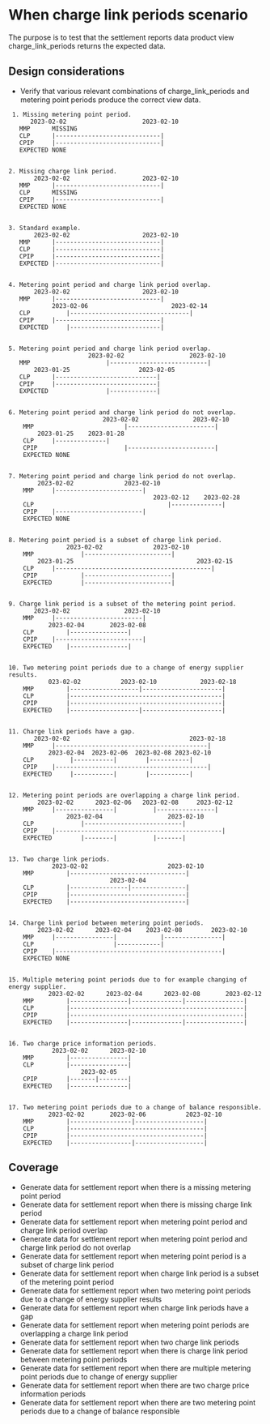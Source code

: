 # When charge link periods scenario

The purpose is to test that the settlement reports data product view charge_link_periods returns the expected data.

## Design considerations

- Verify that various relevant combinations of charge_link_periods and metering point periods produce the correct view data.

```text
 1. Missing metering point period.
      2023-02-02                     2023-02-10
   MMP      MISSING
   CLP      |-----------------------------|
   CPIP     |-----------------------------|
   EXPECTED NONE


2. Missing charge link period.
       2023-02-02                    2023-02-10
   MMP      |-----------------------------|
   CLP      MISSING
   CPIP     |-----------------------------|
   EXPECTED NONE


3. Standard example.
       2023-02-02                    2023-02-10
   MMP      |-----------------------------|
   CLP      |-----------------------------|
   CPIP     |-----------------------------|
   EXPECTED |-----------------------------|


4. Metering point period and charge link period overlap.
       2023-02-02                    2023-02-10
   MMP      |-----------------------------|
            2023-02-06                       2023-02-14
   CLP          |---------------------------------|
   CPIP     |-----------------------------|
   EXPECTED     |-------------------------|


5. Metering point period and charge link period overlap.
                      2023-02-02                  2023-02-10
   MMP                     |---------------------------|
       2023-01-25                   2023-02-05
   CLP      |----------------------------|
   CPIP     |----------------------------|
   EXPECTED                |-------------|


6. Metering point period and charge link period do not overlap.
                          2023-02-02               2023-02-10
    MMP                         |------------------------|
        2023-01-25    2023-01-28
    CLP     |--------------|
    CPIP                        |------------------------|
    EXPECTED NONE


7. Metering point period and charge link period do not overlap.
        2023-02-02              2023-02-10
    MMP     |------------------------|
                                        2023-02-12    2023-02-28
    CLP                                     |--------------|
    CPIP    |------------------------|
    EXPECTED NONE


8. Metering point period is a subset of charge link period.
                2023-02-02              2023-02-10
    MMP             |------------------------|
        2023-01-25                                  2023-02-15
    CLP     |-------------------------------------------|
    CPIP            |------------------------|
    EXPECTED        |------------------------|


9. Charge link period is a subset of the metering point period.
       2023-02-02               2023-02-10
    MMP     |------------------------|
           2023-02-04       2023-02-08
    CLP         |----------------|
    CPIP    |------------------------|
    EXPECTED    |----------------|


10. Two metering point periods due to a change of energy supplier results.
           023-02-02           2023-02-10            2023-02-18
    MMP         |-------------------|----------------------|
    CLP         |------------------------------------------|
    CPIP        |------------------------------------------|
    EXPECTED    |-------------------|----------------------|


11. Charge link periods have a gap.
       2023-02-02                                 2023-02-18
    MMP     |------------------------------------------|
           2023-02-04  2023-02-06  2023-02-08 2023-02-10
    CLP          |-----------|        |-----------|
    CPIP    |------------------------------------------|
    EXPECTED     |-----------|        |-----------|


12. Metering point periods are overlapping a charge link period.
        2023-02-02      2023-02-06   2023-02-08     2023-02-12
    MMP     |----------------|          |----------------|
                2023-02-04                  2023-02-10
    CLP             |---------------------------|
    CPIP    |----------------------------------------------|
    EXPECTED        |--------|          |-------|


13. Two charge link periods.
            2023-02-02                      2023-02-10
    MMP         |--------------------------------|
                            2023-02-04
    CLP         |----------------|---------------|
    CPIP        |--------------------------------|
    EXPECTED    |--------------------------------|


14. Charge link period between metering point periods.
        2023-02-02      2023-02-04    2023-02-08        2023-02-10
    MMP     |----------------|            |----------------|
    CLP                      |------------|
    CPIP    |----------------------------------------------|
    EXPECTED NONE


15. Multiple metering point periods due to for example changing of energy supplier.
           2023-02-02      2023-02-04      2023-02-08       2023-02-12
    MMP         |----------------|--------------|----------------|
    CLP         |------------------------------------------------|
    CPIP        |------------------------------------------------|
    EXPECTED    |----------------|--------------|----------------|


16. Two charge price information periods.
            2023-02-02      2023-02-10
    MMP         |----------------|
    CLP         |----------------|
                    2023-02-05
    CPIP        |-------|--------|
    EXPECTED    |----------------|


17. Two metering point periods due to a change of balance responsible.
           2023-02-02       2023-02-06           2023-02-10
    MMP         |-----------------|-------------------|
    CLP         |-------------------------------------|
    CPIP        |-------------------------------------|
    EXPECTED    |-----------------|-------------------|
```
## Coverage
 - Generate data for settlement report when there is a missing metering point period
 - Generate data for settlement report when there is missing charge link period
 - Generate data for settlement report when metering point period and charge link period overlap
 - Generate data for settlement report when metering point period and charge link period do not overlap
 - Generate data for settlement report when metering point period is a subset of charge link period
 - Generate data for settlement report when charge link period is a subset of the metering point period
 - Generate data for settlement report when two metering point periods due to a change of energy supplier results
 - Generate data for settlement report when charge link periods have a gap 
 - Generate data for settlement report when metering point periods are overlapping a charge link period
 - Generate data for settlement report when two charge link periods
 - Generate data for settlement report when there is charge link period between metering point periods
 - Generate data for settlement report when there are multiple metering point periods due to change of energy supplier
 - Generate data for settlement report when there are two charge price information periods
 - Generate data for settlement report when there are two metering point periods due to a change of balance responsible